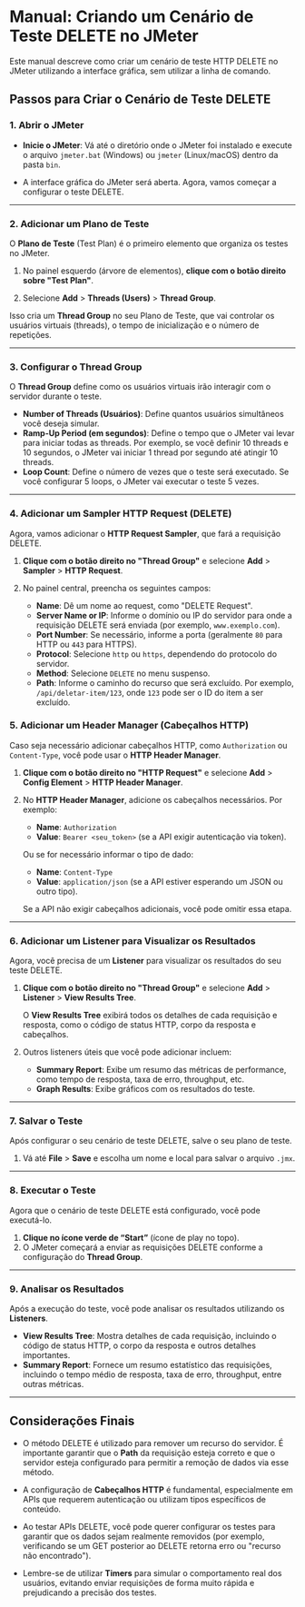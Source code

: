# Manual: Criando um Cenário de Teste DELETE no JMeter

Este manual descreve como criar um cenário de teste HTTP DELETE no JMeter utilizando a interface gráfica, sem utilizar a linha de comando.

## Passos para Criar o Cenário de Teste DELETE

### 1. **Abrir o JMeter**

- **Inicie o JMeter**: Vá até o diretório onde o JMeter foi instalado e execute o arquivo `jmeter.bat` (Windows) ou `jmeter` (Linux/macOS) dentro da pasta `bin`.
  
- A interface gráfica do JMeter será aberta. Agora, vamos começar a configurar o teste DELETE.

---

### 2. **Adicionar um Plano de Teste**

O **Plano de Teste** (Test Plan) é o primeiro elemento que organiza os testes no JMeter.

1. No painel esquerdo (árvore de elementos), **clique com o botão direito sobre "Test Plan"**.
   
2. Selecione **Add** > **Threads (Users)** > **Thread Group**.

Isso cria um **Thread Group** no seu Plano de Teste, que vai controlar os usuários virtuais (threads), o tempo de inicialização e o número de repetições.

---

### 3. **Configurar o Thread Group**

O **Thread Group** define como os usuários virtuais irão interagir com o servidor durante o teste.

- **Number of Threads (Usuários)**: Define quantos usuários simultâneos você deseja simular.
- **Ramp-Up Period (em segundos)**: Define o tempo que o JMeter vai levar para iniciar todas as threads. Por exemplo, se você definir 10 threads e 10 segundos, o JMeter vai iniciar 1 thread por segundo até atingir 10 threads.
- **Loop Count**: Define o número de vezes que o teste será executado. Se você configurar 5 loops, o JMeter vai executar o teste 5 vezes.

---

### 4. **Adicionar um Sampler HTTP Request (DELETE)**

Agora, vamos adicionar o **HTTP Request Sampler**, que fará a requisição DELETE.

1. **Clique com o botão direito no "Thread Group"** e selecione **Add** > **Sampler** > **HTTP Request**.

2. No painel central, preencha os seguintes campos:

   - **Name**: Dê um nome ao request, como "DELETE Request".
   - **Server Name or IP**: Informe o domínio ou IP do servidor para onde a requisição DELETE será enviada (por exemplo, `www.exemplo.com`).
   - **Port Number**: Se necessário, informe a porta (geralmente `80` para HTTP ou `443` para HTTPS).
   - **Protocol**: Selecione `http` ou `https`, dependendo do protocolo do servidor.
   - **Method**: Selecione `DELETE` no menu suspenso.
   - **Path**: Informe o caminho do recurso que será excluído. Por exemplo, `/api/deletar-item/123`, onde `123` pode ser o ID do item a ser excluído.

### 5. **Adicionar um Header Manager (Cabeçalhos HTTP)**

Caso seja necessário adicionar cabeçalhos HTTP, como `Authorization` ou `Content-Type`, você pode usar o **HTTP Header Manager**.

1. **Clique com o botão direito no "HTTP Request"** e selecione **Add** > **Config Element** > **HTTP Header Manager**.

2. No **HTTP Header Manager**, adicione os cabeçalhos necessários. Por exemplo:

   - **Name**: `Authorization`
   - **Value**: `Bearer <seu_token>` (se a API exigir autenticação via token).
   
   Ou se for necessário informar o tipo de dado:

   - **Name**: `Content-Type`
   - **Value**: `application/json` (se a API estiver esperando um JSON ou outro tipo).

   Se a API não exigir cabeçalhos adicionais, você pode omitir essa etapa.

---

### 6. **Adicionar um Listener para Visualizar os Resultados**

Agora, você precisa de um **Listener** para visualizar os resultados do seu teste DELETE.

1. **Clique com o botão direito no "Thread Group"** e selecione **Add** > **Listener** > **View Results Tree**.
   
   O **View Results Tree** exibirá todos os detalhes de cada requisição e resposta, como o código de status HTTP, corpo da resposta e cabeçalhos.

2. Outros listeners úteis que você pode adicionar incluem:
   - **Summary Report**: Exibe um resumo das métricas de performance, como tempo de resposta, taxa de erro, throughput, etc.
   - **Graph Results**: Exibe gráficos com os resultados do teste.

---

### 7. **Salvar o Teste**

Após configurar o seu cenário de teste DELETE, salve o seu plano de teste.

1. Vá até **File** > **Save** e escolha um nome e local para salvar o arquivo `.jmx`.

---

### 8. **Executar o Teste**

Agora que o cenário de teste DELETE está configurado, você pode executá-lo.

1. **Clique no ícone verde de “Start”** (ícone de play no topo).
2. O JMeter começará a enviar as requisições DELETE conforme a configuração do **Thread Group**.

---

### 9. **Analisar os Resultados**

Após a execução do teste, você pode analisar os resultados utilizando os **Listeners**.

- **View Results Tree**: Mostra detalhes de cada requisição, incluindo o código de status HTTP, o corpo da resposta e outros detalhes importantes.
- **Summary Report**: Fornece um resumo estatístico das requisições, incluindo o tempo médio de resposta, taxa de erro, throughput, entre outras métricas.

---

## Considerações Finais

- O método DELETE é utilizado para remover um recurso do servidor. É importante garantir que o **Path** da requisição esteja correto e que o servidor esteja configurado para permitir a remoção de dados via esse método.
  
- A configuração de **Cabeçalhos HTTP** é fundamental, especialmente em APIs que requerem autenticação ou utilizam tipos específicos de conteúdo.

- Ao testar APIs DELETE, você pode querer configurar os testes para garantir que os dados sejam realmente removidos (por exemplo, verificando se um GET posterior ao DELETE retorna erro ou "recurso não encontrado").

- Lembre-se de utilizar **Timers** para simular o comportamento real dos usuários, evitando enviar requisições de forma muito rápida e prejudicando a precisão dos testes.

